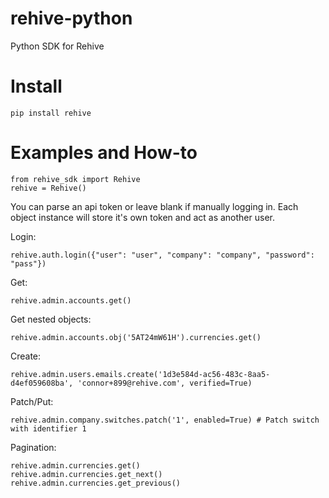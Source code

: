 # rehive-python
Python SDK for Rehive


# Install
```
pip install rehive
```

# Examples and How-to

```
from rehive_sdk import Rehive
rehive = Rehive() 
```
You can parse an api token or leave blank if manually logging in. Each object instance will store it's own token and act as another user.

Login:
```
rehive.auth.login({"user": "user", "company": "company", "password": "pass"})
```

Get:
```
rehive.admin.accounts.get()
```

Get nested objects:
```
rehive.admin.accounts.obj('5AT24mW61H').currencies.get()
```

Create:
```
rehive.admin.users.emails.create('1d3e584d-ac56-483c-8aa5-d4ef059608ba', 'connor+899@rehive.com', verified=True)
```

Patch/Put:
```
rehive.admin.company.switches.patch('1', enabled=True) # Patch switch with identifier 1
```

Pagination:
```
rehive.admin.currencies.get()
rehive.admin.currencies.get_next()
rehive.admin.currencies.get_previous()
```
